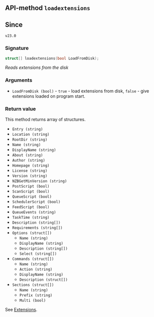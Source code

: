 ## API-method `loadextensions`

## Since 
`v23.0`

### Signature
``` c++
struct[] loadextensions(bool LoadFromDisk);
```

_Reads extensions from the disk_

### Arguments
- `LoadFromDisk (bool)` - `true` - load extensions from disk, `false` - give extensions loaded on program start.

### Return value
This method returns array of structures.

- `Entry (string)`
- `Location (string)`
- `RootDir (string)`
- `Name (string)`
- `DisplayName (string)`
- `About (string)`
- `Author (string)`
- `Homepage (string)`
- `License (string)`
- `Version (string)`
- `NZBGetMinVersion (string)`
- `PostScript (bool)`
- `ScanScript (bool)`
- `QueueScript (bool)`
- `SchedulerScript (bool)`
- `FeedScript (bool)`
- `QueueEvents (string)`
- `TaskTime (string)`
- `Description (string[])`
- `Requirements (string[])`
- `Options (struct[])`
  - `Name (string)`
  - `DisplayName (string)`
  - `Description (string[])`
  - `Select (string[])`
- `Commands (struct[])`
  - `Name (string)`
  - `Action (string)`
  - `DisplayName (string)`
  - `Description (struct[])`
- `Sections (struct[])`
  - `Name (string)`
  - `Prefix (string)`
  - `Multi (bool)`

See [Extensions](../extensions/EXTENSIONS.md).

